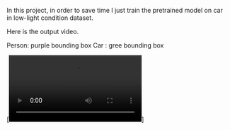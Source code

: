 In this project, in order to save time I just train the pretrained model on car in low-light condition dataset.

Here is the output video.

Person: purple bounding box
Car : gree bounding box 

[![Watch the video](https://github.com/DeepT7/car_detection_in_low-light/blob/main/output/output_video.avi)]
